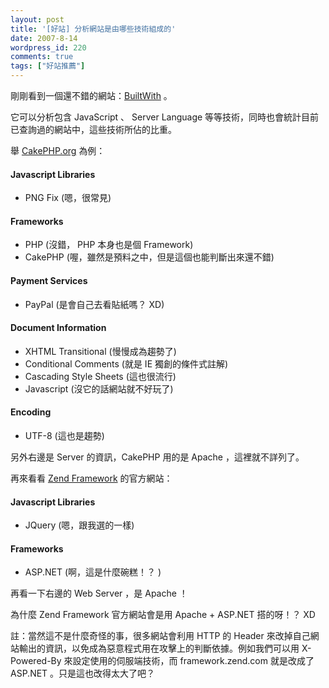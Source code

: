 ```yaml
---
layout: post
title: '[好站] 分析網站是由哪些技術組成的'
date: 2007-8-14
wordpress_id: 220
comments: true
tags: ["好站推薦"]
---
```


剛剛看到一個還不錯的網站：[BuiltWith](http://builtwith.com/) 。 

它可以分析包含 JavaScript 、 Server Language 等等技術，同時也會統計目前已查詢過的網站中，這些技術所佔的比重。

舉 [CakePHP.org](http://builtwith.com/default.aspx?cakephp.org) 為例：
<h4>Javascript Libraries</h4>

* PNG Fix (嗯，很常見) 

<h4>Frameworks</h4>

* PHP (沒錯， PHP 本身也是個 Framework) 
* CakePHP (喔，雖然是預料之中，但是這個也能判斷出來還不錯) 

<h4>Payment Services</h4>

* PayPal (是會自己去看貼紙嗎？ XD)

<h4>Document Information</h4>

* XHTML Transitional (慢慢成為趨勢了) 
* Conditional Comments (就是 IE 獨創的條件式註解)
* Cascading Style Sheets (這也很流行) 
* Javascript (沒它的話網站就不好玩了) 

<h4>Encoding</h4>

* UTF-8 (這也是趨勢) 


另外右邊是 Server 的資訊，CakePHP 用的是 Apache ，這裡就不詳列了。 

再來看看 [Zend Framework](http://builtwith.com/default.aspx?framework.zend.com) 的官方網站：
<h4>Javascript Libraries</h4>

* JQuery (嗯，跟我選的一樣)

<h4> Frameworks</h4>

* ASP.NET (啊，這是什麼碗糕！？ )


再看一下右邊的 Web Server ，是 Apache ！ 

為什麼 Zend Framework 官方網站會是用 Apache + ASP.NET 搭的呀！？ XD

註：當然這不是什麼奇怪的事，很多網站會利用 HTTP 的 Header 來改掉自己網站輸出的資訊，以免成為惡意程式用在攻擊上的判斷依據。例如我們可以用 X-Powered-By 來設定使用的伺服端技術，而 framework.zend.com 就是改成了 ASP.NET 。只是這也改得太大了吧？
